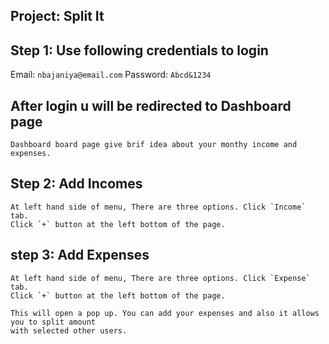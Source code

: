 ## Project: Split It

## Step 1: Use following credentials to login

Email: `nbajaniya@email.com`
Password: `Abcd&1234`

## After login u will be redirected to Dashboard page

    Dashboard board page give brif idea about your monthy income and expenses.

## Step 2: Add Incomes

    At left hand side of menu, There are three options. Click `Income` tab.
    Click `+` button at the left bottom of the page.

## step 3: Add Expenses

    At left hand side of menu, There are three options. Click `Expense` tab.
    Click `+` button at the left bottom of the page.

    This will open a pop up. You can add your expenses and also it allows you to split amount
    with selected other users.

